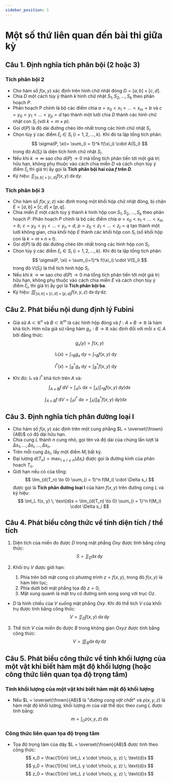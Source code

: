 ```yaml
---
sidebar_position: 1
---
```


# Một số thứ liên quan đến bài thi giữa kỳ

## Câu 1. Định nghĩa tích phân bội (2 hoặc 3)

### Tích phân bội 2
- Cho hàm số $f(x, y)$ xác định trên hình chữ nhật đóng $D = [a, b] \times [c, d]$.
- Chia $D$ một cách tùy ý thành $k$ hình chữ nhật $S_1, S_2, \dots, S_k$ theo phân hoạch $P$.
- Phân hoạch P chính là bộ các điểm chia $a = x_0 < x_1 < \dots < x_m = b$ và $c = y_0 < y_1 < \dots < y_p = d$ tạo thành một lưới chia $D$ thành các hình chữ nhật con $S_i$ (với $k = m \times p$).
- Gọi $d(P)$ là độ dài đường chéo lớn nhất trong các hình chữ nhật $S_i$.
- Chọn tùy ý các điểm $\xi_i \in S_i$ $(i = 1, 2, \dots, k)$. Khi đó ta lập tổng tích phân:
$$
\sigma(P, \xi)= \sum_{i = 1}^k f(\xi_i) \cdot A(S_i)
$$
trong đó $A(S_i)$ là diện tích hình chữ nhật $S_i$.
- Nếu khi $k \to \infty$ sao cho $d(P) \to 0$ mà tổng tích phân tiến tới một giá trị hữu hạn, không phụ thuộc vào cách chia miền $D$ và cách chọn tùy ý điểm $\xi_i$ thì giá trị ấy gọi là **Tích phân bội hai của $f$ trên $D$**.
- Ký hiệu: $\displaystyle \iint_{[a, b] \times[c, d]} f(x, y) \; \text{d}x \, \text{d}y$.

### Tích phân bội 3
- Cho hàm số $f(x, y, z)$ xác định trong một khối hộp chữ nhật đóng, bị chặn $E = [a, b] \times [c, d] \times [p, q]$.
- Chia miền $E$ một cách tùy ý thành $k$ hình hộp con $S_1, S_2, \dots, S_k$ theo phân hoạch $P$. Phân hoạch $P$ chính là bộ các điểm chia $a = x_0 < x_1 < \dots < x_m = b$, $c = y_0 < y_1 < \dots < y_n = d$, $p = z_0 < z_1 < \dots < z_t = q$ tạo thành một lưới không gian, chia khối hộp $E$ thành các khối hộp con $S_i$ (số khối hộp con là $k = m \times n \times t$).
- Gọi $d(P)$ là độ dài đường chéo lớn nhất trong các hình hộp con $S_i$.
- Chọn tùy ý các điểm $\xi_i \in S_i$ $(i = 1, 2, \dots, k)$. Khi đó ta lập tổng tích phân:
$$
\sigma(P, \xi) = \sum_{i=1}^k f(\xi_i) \cdot V(S_i)
$$
trong đó $V(S_i)$ là thể tích hình hộp $S_i$.
- Nếu khi $k \to \infty$ sao cho $d(P) \to 0$ mà tổng tích phân tiến tới một giá trị hữu hạn, không phụ thuộc vào cách chia miền $E$ và cách chọn tùy ý điểm $\xi_i$, thì giá trị ấy gọi là **Tích phân bội ba**.
- Ký hiệu: $\displaystyle \iiint_{[a, b] \times[c, d] \times [p, q]} f(x, y, z) \; \text{d}x \, \text{d}y \, \text{d}z$.




## Câu 2. Phát biểu nội dung định lý Fubini
- Giả sử $A \subset \mathbb{R}^n$ và $B \subset \mathbb{R}^m$ là các hình hộp đóng và $f: A \times B \to \mathbb{R}$ là hàm khả tích. Hơn nữa giả sử rằng hàm $g_x : B \to \mathbb{R}$ xác định đối với mỗi $x \in A$ bởi đẳng thức:
$$
g_x(y) = f(x, y)
$$

$$
I_*(x) = \int_{*B} g_x \; \text{d}y =  \int_{*B} f(x, y) \; \text{d}y
$$

$$
I^*(x) = \int^*_B g_x \; \text{d}y =  \int^*_B f(x, y) \; \text{d}y
$$

- Khi đó: $I_*$ và $I^*$ khả tích trên $A$ và:
$$
\int_{A \times B} f \; \text{d}V = \int_A I_* \; \text{d}x = \int_A \left( \int_{*B} f(x, y) \; \text{d}y \right) \text{d}x
$$

$$
\int_{A \times B} f \; \text{d}V = \int_A I^* \; \text{d}x = \int_A \left( \int^*_B f(x, y) \; \text{d}y \right) \text{d}x
$$

## Câu 3. Định nghĩa tích phân đường loại I
- Cho hàm số $f(x, y)$ xác định trên một cung phẳng $L = \overset{\frown}{AB}$ có độ dài hữu hạn.
- Chia cung $L$ thành $n$ cung nhỏ, gọi tên và độ dài của chúng lần lượt là $\Delta s_1, \dots, \Delta s_i, \dots, \Delta s_n$.
- Trên mỗi cung $\Delta s_i$, lấy một điểm $M_i$ bất kỳ.
- Đại lượng $\displaystyle d(T_n) = \max_{1 \le i \le n} \{ \Delta s_i \}$ được gọi là đường kính của phân hoạch $T_n$.
- Giới hạn nếu có của tổng:
$$
\lim_{d(T_n) \to 0} \sum_{i = 1}^n f(M_i) \cdot \Delta s_i
$$
được gọi là **Tích phân đường loại I** của hàm $f(x, y)$ trên đường cong $L$ và ký hiệu:
$$
\int_L f(x, y) \; \text{d}s = \lim_{d(T_n) \to 0} \sum_{i = 1}^n f(M_i) \cdot \Delta s_i
$$


## Câu 4. Phát biểu công thức về tính diện tích / thể tích

1. Diện tích của miền đo được $D$ trong mặt phẳng $Oxy$ được tính bằng công thức:
$$
S = \iint_{D} \text{d}x \, \text{d}y
$$

2. Khối trụ $V$ được giới hạn:
    1. Phía trên bởi mặt cong có phương trình $z = f(x, y)$, trong đó $f(x, y)$ là hàm liên tục; 
    2. Phía dưới bởi mặt phẳng tọa độ $z = 0$;
    3. Mặt xung quanh là mặt trụ có đường sinh song song với trục $Oz$.

- $D$ là hình chiếu của $V$ xuống mặt phẳng $Oxy$. Khi đó thể tích $V$ của khối trụ được tính bằng công thức:
$$
V = \iint_{D} f(x, y) \; \text{d}x \, \text{d}y
$$

3. Thể tích $V$  của miền đo được $B$ trong không gian $Oxyz$ được tính bằng công thức:
$$
V = \iiint_B \text{d}x \, \text{d}y \, \text{d}z
$$

## Câu 5. Phát biểu công thức về tính khối lượng của một vật khi biết hàm mật độ khối lượng (hoặc công thức liên quan tọa độ trọng tâm)

### Tính khối lượng của một vật khi biết hàm mật độ khối lượng
- Nếu $L = \overset{\frown}{AB}$ là "*đường cong vật chất*" và $\rho(x, y, z)$ là hàm mật độ khối lượng, khối lượng $m$ của vật thể dọc theo cung $L$ được tính bằng:
$$
m = \displaystyle \int_L \rho(x, y, z) \; \text{d}s
$$

### Công thức liên quan tọa độ trọng tâm
- Tọa độ trọng tâm của dây $L = \overset{\frown}{AB}$ được tính theo công thức:
$$
x_0 = \frac{1}{m} \int_L x \cdot \rho(x, y, z) \; \text{d}s
$$
$$
y_0 = \frac{1}{m} \int_L y \cdot \rho(x, y, z) \; \text{d}s
$$
$$
z_0 = \frac{1}{m} \int_L z \cdot \rho(x, y, z) \; \text{d}s
$$